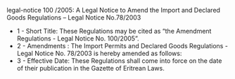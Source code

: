 legal-notice 100 &#x2F;2005: A Legal Notice to Amend the Import and Declared Goods Regulations – Legal Notice No.78&#x2F;2003

<ul>
			<li>1 - Short Title: These Regulations may be cited as “the Amendment Regulations - Legal Notice No. 100&#x2F;2005”.<ul>
			</ul></li>			<li>2 - Amendments : The Import Permits and Declared Goods Regulations - Legal Notice No. 78&#x2F;2003 is hereby amended as follows: <ul>
			</ul></li>			<li>3 - Effective Date: These Regulations shall come into force on the date of their publication in the Gazette of Eritrean Laws.<ul>
			</ul></li></ul>